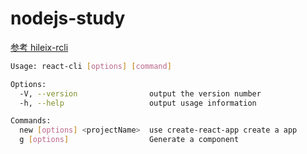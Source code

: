 # nodejs-study

[参考 hileix-rcli](https://github.com/hileix/rcli)

```bash
Usage: react-cli [options] [command]

Options:
  -V, --version                output the version number
  -h, --help                   output usage information

Commands:
  new [options] <projectName>  use create-react-app create a app
  g [options]                  Generate a component
```

